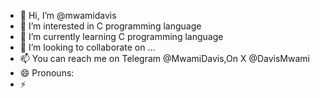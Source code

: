 - 👋 Hi, I’m @mwamidavis
- 👀 I’m interested in C programming language 
- 🌱 I’m currently learning C programming language 
- 💞️ I’m looking to collaborate on ...
- 📫 You can reach me on Telegram @MwamiDavis,On X @DavisMwami
- 😄 Pronouns:
- ⚡ 

<!---
mwamidavis/mwamidavis is a ✨ special ✨ repository because its `README.md` (this file) appears on your GitHub profile.
You can click the Preview link to take a look at your changes.
--->
